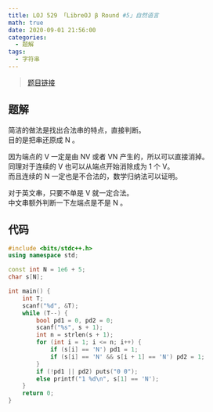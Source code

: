 ```yaml
---
title: LOJ 529 「LibreOJ β Round #5」自然语言
math: true
date: 2020-09-01 21:56:00
categories: 
  - 题解
tags: 
  - 字符串
---
```



>[题目链接](https://loj.ac/problem/529)

## 题解
简洁的做法是找出合法串的特点，直接判断。  
目的是把串还原成 N 。
<!--more-->
因为端点的 V 一定是由 NV 或者 VN 产生的，所以可以直接消掉。  
同理对于连续的 V 也可以从端点开始消除成为 1 个 V。  
而且连续的 N 一定也是不合法的，数学归纳法可以证明。  

对于英文串，只要不单是 V 就一定合法。  
中文串额外判断一下左端点是不是 N 。

## 代码
```cpp
#include <bits/stdc++.h>
using namespace std;

const int N = 1e6 + 5;
char s[N];

int main() {
	int T;
	scanf("%d", &T);
	while (T--) {
		bool pd1 = 0, pd2 = 0;
		scanf("%s", s + 1);
		int n = strlen(s + 1);
        for (int i = 1; i <= n; i++) {
        	if (s[i] == 'N') pd1 = 1;
        	if (s[i] == 'N' && s[i + 1] == 'N') pd2 = 1;
        }
        if (!pd1 || pd2) puts("0 0");
        else printf("1 %d\n", s[1] == 'N');
	}
	return 0;
}
```